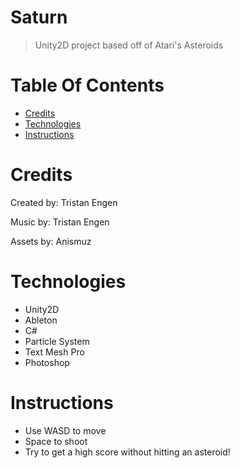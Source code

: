 # Saturn
>Unity2D project based off of Atari's Asteroids

# Table Of Contents

* [Credits](#credits)
* [Technologies](#technologies)
* [Instructions](#instructions)

# Credits

Created by:
Tristan Engen

Music by:
Tristan Engen

Assets by:
Anismuz

# Technologies
- Unity2D
- Ableton
- C#
- Particle System
- Text Mesh Pro
- Photoshop

# Instructions
- Use WASD to move 
- Space to shoot 
- Try to get a high score without hitting an asteroid!
